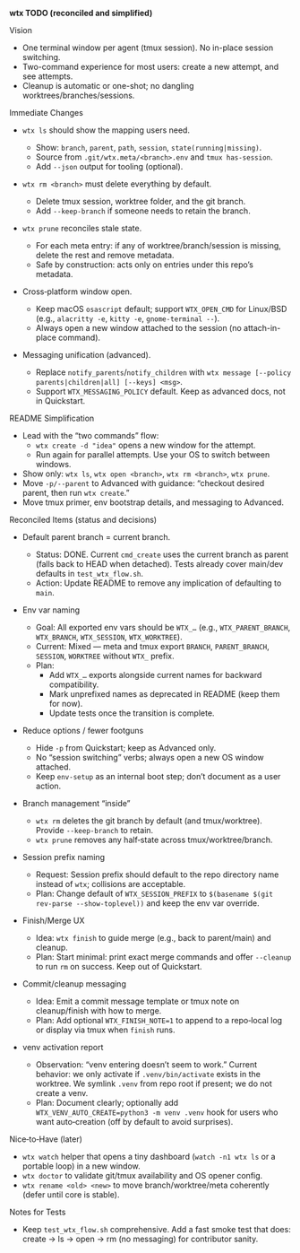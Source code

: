 **wtx TODO (reconciled and simplified)**

Vision
- One terminal window per agent (tmux session). No in-place session switching.
- Two-command experience for most users: create a new attempt, and see attempts.
- Cleanup is automatic or one-shot; no dangling worktrees/branches/sessions.

Immediate Changes
- `wtx ls` should show the mapping users need.
  - Show: `branch`, `parent`, `path`, `session`, `state(running|missing)`.
  - Source from `.git/wtx.meta/<branch>.env` and `tmux has-session`.
  - Add `--json` output for tooling (optional).

- `wtx rm <branch>` must delete everything by default.
  - Delete tmux session, worktree folder, and the git branch.
  - Add `--keep-branch` if someone needs to retain the branch.

- `wtx prune` reconciles stale state.
  - For each meta entry: if any of worktree/branch/session is missing, delete the rest and remove metadata.
  - Safe by construction: acts only on entries under this repo’s metadata.

- Cross‑platform window open.
  - Keep macOS `osascript` default; support `WTX_OPEN_CMD` for Linux/BSD (e.g., `alacritty -e`, `kitty -e`, `gnome-terminal --`).
  - Always open a new window attached to the session (no attach-in-place command).

- Messaging unification (advanced).
  - Replace `notify_parents`/`notify_children` with `wtx message [--policy parents|children|all] [--keys] <msg>`.
  - Support `WTX_MESSAGING_POLICY` default. Keep as advanced docs, not in Quickstart.

README Simplification
- Lead with the “two commands” flow:
  - `wtx create -d "idea"` opens a new window for the attempt.
  - Run again for parallel attempts. Use your OS to switch between windows.
- Show only: `wtx ls`, `wtx open <branch>`, `wtx rm <branch>`, `wtx prune`.
- Move `-p/--parent` to Advanced with guidance: “checkout desired parent, then run `wtx create`.”
- Move tmux primer, env bootstrap details, and messaging to Advanced.

Reconciled Items (status and decisions)
- Default parent branch = current branch.
  - Status: DONE. Current `cmd_create` uses the current branch as parent (falls back to HEAD when detached). Tests already cover main/dev defaults in `test_wtx_flow.sh`.
  - Action: Update README to remove any implication of defaulting to `main`.

- Env var naming
  - Goal: All exported env vars should be `WTX_…` (e.g., `WTX_PARENT_BRANCH`, `WTX_BRANCH`, `WTX_SESSION`, `WTX_WORKTREE`).
  - Current: Mixed — meta and tmux export `BRANCH`, `PARENT_BRANCH`, `SESSION`, `WORKTREE` without `WTX_` prefix.
  - Plan:
    - Add `WTX_…` exports alongside current names for backward compatibility.
    - Mark unprefixed names as deprecated in README (keep them for now).
    - Update tests once the transition is complete.

- Reduce options / fewer footguns
  - Hide `-p` from Quickstart; keep as Advanced only.
  - No “session switching” verbs; always open a new OS window attached.
  - Keep `env-setup` as an internal boot step; don’t document as a user action.

- Branch management “inside”
  - `wtx rm` deletes the git branch by default (and tmux/worktree). Provide `--keep-branch` to retain.
  - `wtx prune` removes any half‑state across tmux/worktree/branch.

- Session prefix naming
  - Request: Session prefix should default to the repo directory name instead of `wtx`; collisions are acceptable.
  - Plan: Change default of `WTX_SESSION_PREFIX` to `$(basename $(git rev-parse --show-toplevel))` and keep the env var override.

- Finish/Merge UX
  - Idea: `wtx finish` to guide merge (e.g., back to parent/main) and cleanup.
  - Plan: Start minimal: print exact merge commands and offer `--cleanup` to run `rm` on success. Keep out of Quickstart.

- Commit/cleanup messaging
  - Idea: Emit a commit message template or tmux note on cleanup/finish with how to merge.
  - Plan: Add optional `WTX_FINISH_NOTE=1` to append to a repo‑local log or display via tmux when `finish` runs.

- venv activation report
  - Observation: “venv entering doesn’t seem to work.” Current behavior: we only activate if `.venv/bin/activate` exists in the worktree. We symlink `.venv` from repo root if present; we do not create a venv.
  - Plan: Document clearly; optionally add `WTX_VENV_AUTO_CREATE=python3 -m venv .venv` hook for users who want auto‑creation (off by default to avoid surprises).

Nice‑to‑Have (later)
- `wtx watch` helper that opens a tiny dashboard (`watch -n1 wtx ls` or a portable loop) in a new window.
- `wtx doctor` to validate git/tmux availability and OS opener config.
- `wtx rename <old> <new>` to move branch/worktree/meta coherently (defer until core is stable).

Notes for Tests
- Keep `test_wtx_flow.sh` comprehensive. Add a fast smoke test that does: create → ls → open → rm (no messaging) for contributor sanity.
